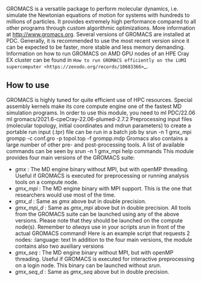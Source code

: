 GROMACS is a versatile package to perform molecular dynamics, i.e. simulate the Newtonian equations of motion for systems with hundreds to millions of particles. It provides extremely high performance compared to all other programs through custom algorithmic optimizations. More information at http://www.gromacs.org.
Several versions of GROMACS are installed at PDC. Generally, it is recommended to use the most recent version since it can be expected to be faster,
more stable and less memory demanding.
Information on how to run GROMACS on AMD GPU nodes of an HPE Cray EX cluster can be found in `How to run GROMACS efficiently on the LUMI supercomputer <https://zenodo.org/records/10683366>`_.

## How to use

GROMACS is highly tuned for quite efficient use of HPC resources.
Special assembly kernels make its core compute engine one of the fastest MD
simulation programs.
In order to use this module, you need to
ml PDC/22.06
ml gromacs/2021.6-cpeCray-22.06-plumed-2.7.2
Preprocessing input files (molecular topology, initial coordinates and
mdrun parameters) to create a portable run input (.tpr) file can be run
in a batch job by
srun -n 1 gmx_mpi grompp -c conf.gro -p topol.top -f grompp.mdp
Gromacs also contains a large number of other pre- and post-processing tools.
A list of available commands can be seen by
srun -n 1 gmx_mpi help commands
This module provides four main versions of the GROMACS suite:
* *gmx* : The MD engine binary without MPI, but with openMP threading. Useful if GROMACS is executed for preprocessing or running analysis tools on a compute node.
* *gmx_mpi* : The MD engine binary with MPI support. This is the one that researchers would use most of the time.
* *gmx_d* : Same as *gmx* above but in double precision.
* *gmx_mpi_d* : Same as *gmx_mpi* above but in double precision.
All tools from the GROMACS suite can be launched using any of the above
versions. Please note that they should be launched on the compute node(s).
Remember to *always* use in your scripts *srun* in front of the actual GROMACS
command! Here is an example script that requests 2 nodes:
:language: text
In addition to the four main versions, the module contains also two auxiliary versions
* *gmx_seq* : The MD engine binary without MPI, but with openMP threading. Useful if GROMACS is executed for interactive preprocessing on a login node. This binary
can be launched without *srun*.
* *gmx_seq_d* : Same as *gmx_seq* above but in double precision.
